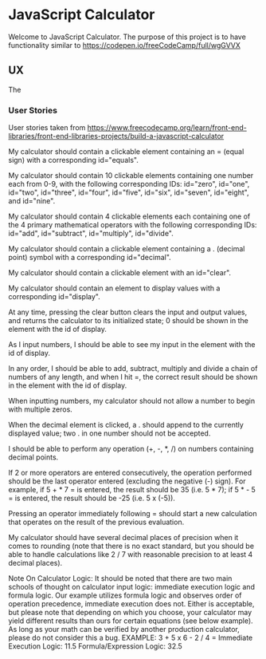 # JavaScript Calculator

Welcome to JavaScript Calculator.  The purpose of this project is to have functionality similar to
https://codepen.io/freeCodeCamp/full/wgGVVX

## UX

The 

### User Stories

User stories taken from https://www.freecodecamp.org/learn/front-end-libraries/front-end-libraries-projects/build-a-javascript-calculator

My calculator should contain a clickable element containing an = (equal sign) with a corresponding id="equals".

My calculator should contain 10 clickable elements containing one number each from 0-9, with the following
corresponding IDs: id="zero", id="one", id="two", id="three", id="four", id="five", id="six", id="seven", id="eight", and id="nine".

My calculator should contain 4 clickable elements each containing one of the 4 primary
mathematical operators with the following corresponding IDs: id="add", id="subtract", id="multiply", id="divide".

My calculator should contain a clickable element containing a . (decimal point) symbol with a corresponding id="decimal".

My calculator should contain a clickable element with an id="clear".

My calculator should contain an element to display values with a corresponding id="display".

At any time, pressing the clear button clears the input and output values,
and returns the calculator to its initialized state; 0 should be shown in the element with the id of display.

As I input numbers, I should be able to see my input in the element with the id of display.

In any order, I should be able to add, subtract, 
multiply and divide a chain of numbers of any length, and when I hit =, the correct result should be shown in the element with the id of display.

When inputting numbers, my calculator should not allow a number to begin with multiple zeros.

When the decimal element is clicked, a . should append to the currently displayed value; two . in one number should not be accepted.

I should be able to perform any operation (+, -, *, /) on numbers containing decimal points.

If 2 or more operators are entered consecutively, the operation performed should be the last operator entered (excluding the negative (-) sign).
For example, if 5 + * 7 = is entered, the result should be 35 (i.e. 5 * 7); if 5 * - 5 = is entered, the result should be -25 (i.e. 5 x (-5)).

Pressing an operator immediately following = should start a new calculation that operates on the result of the previous evaluation.

My calculator should have several decimal places of precision when it comes to rounding (note that there is no exact standard,
but you should be able to handle calculations like 2 / 7 with reasonable precision to at least 4 decimal places).

Note On Calculator Logic: It should be noted that there are two main schools of thought on calculator input logic: immediate execution logic and formula logic. Our example utilizes formula logic and observes order of operation precedence, immediate execution does not. Either is acceptable, but please note that depending on which you choose, your calculator may yield different results than ours for certain equations (see below example). As long as your math can be verified by another production calculator, please do not consider this a bug.
EXAMPLE: 3 + 5 x 6 - 2 / 4 =
Immediate Execution Logic: 11.5
Formula/Expression Logic: 32.5









